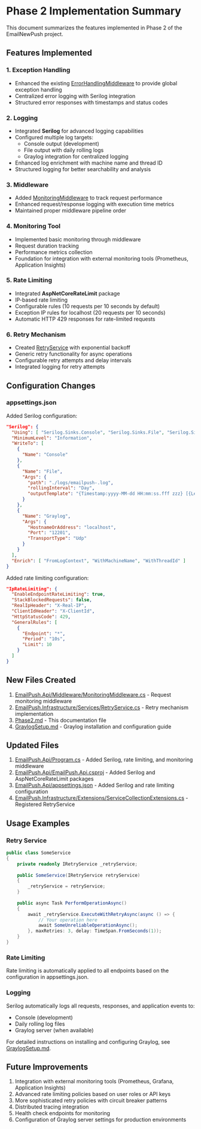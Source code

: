 # Phase 2 Implementation Summary

This document summarizes the features implemented in Phase 2 of the EmailNewPush project.

## Features Implemented

### 1. Exception Handling
- Enhanced the existing [ErrorHandlingMiddleware](file:///mnt/c/Users/Quicito/EmailNewPush/EmailPush.Api/Middleware/ErrorHandlingMiddleware.cs#L6-L52) to provide global exception handling
- Centralized error logging with Serilog integration
- Structured error responses with timestamps and status codes

### 2. Logging
- Integrated **Serilog** for advanced logging capabilities
- Configured multiple log targets:
  - Console output (development)
  - File output with daily rolling logs
  - Graylog integration for centralized logging
- Enhanced log enrichment with machine name and thread ID
- Structured logging for better searchability and analysis

### 3. Middleware
- Added [MonitoringMiddleware](file:///mnt/c/Users/Quicito/EmailNewPush/EmailPush.Api/Middleware/MonitoringMiddleware.cs#L5-L36) to track request performance
- Enhanced request/response logging with execution time metrics
- Maintained proper middleware pipeline order

### 4. Monitoring Tool
- Implemented basic monitoring through middleware
- Request duration tracking
- Performance metrics collection
- Foundation for integration with external monitoring tools (Prometheus, Application Insights)

### 5. Rate Limiting
- Integrated **AspNetCoreRateLimit** package
- IP-based rate limiting
- Configurable rules (10 requests per 10 seconds by default)
- Exception IP rules for localhost (20 requests per 10 seconds)
- Automatic HTTP 429 responses for rate-limited requests

### 6. Retry Mechanism
- Created [RetryService](file:///mnt/c/Users/Quicito/EmailNewPush/EmailPush.Infrastructure/Services/RetryService.cs#L7-L66) with exponential backoff
- Generic retry functionality for async operations
- Configurable retry attempts and delay intervals
- Integrated logging for retry attempts

## Configuration Changes

### appsettings.json
Added Serilog configuration:
```json
"Serilog": {
  "Using": [ "Serilog.Sinks.Console", "Serilog.Sinks.File", "Serilog.Sinks.Graylog" ],
  "MinimumLevel": "Information",
  "WriteTo": [
    {
      "Name": "Console"
    },
    {
      "Name": "File",
      "Args": {
        "path": "./logs/emailpush-.log",
        "rollingInterval": "Day",
        "outputTemplate": "{Timestamp:yyyy-MM-dd HH:mm:ss.fff zzz} [{Level:u3}] {Message:lj}{NewLine}{Exception}"
      }
    },
    {
      "Name": "Graylog",
      "Args": {
        "HostnameOrAddress": "localhost",
        "Port": "12201",
        "TransportType": "Udp"
      }
    }
  ],
  "Enrich": [ "FromLogContext", "WithMachineName", "WithThreadId" ]
}
```

Added rate limiting configuration:
```json
"IpRateLimiting": {
  "EnableEndpointRateLimiting": true,
  "StackBlockedRequests": false,
  "RealIpHeader": "X-Real-IP",
  "ClientIdHeader": "X-ClientId",
  "HttpStatusCode": 429,
  "GeneralRules": [
    {
      "Endpoint": "*",
      "Period": "10s",
      "Limit": 10
    }
  ]
}
```

## New Files Created

1. [EmailPush.Api/Middleware/MonitoringMiddleware.cs](file:///mnt/c/Users/Quicito/EmailNewPush/EmailPush.Api/Middleware/MonitoringMiddleware.cs) - Request monitoring middleware
2. [EmailPush.Infrastructure/Services/RetryService.cs](file:///mnt/c/Users/Quicito/EmailNewPush/EmailPush.Infrastructure/Services/RetryService.cs) - Retry mechanism implementation
3. [Phase2.md](file:///mnt/c/Users/Quicito/EmailNewPush/Phase2.md) - This documentation file
4. [GraylogSetup.md](file:///mnt/c/Users/Quicito/EmailNewPush/GraylogSetup.md) - Graylog installation and configuration guide

## Updated Files

1. [EmailPush.Api/Program.cs](file:///mnt/c/Users/Quicito/EmailNewPush/EmailPush.Api/Program.cs) - Added Serilog, rate limiting, and monitoring middleware
2. [EmailPush.Api/EmailPush.Api.csproj](file:///mnt/c/Users/Quicito/EmailNewPush/EmailPush.Api/EmailPush.Api.csproj) - Added Serilog and AspNetCoreRateLimit packages
3. [EmailPush.Api/appsettings.json](file:///mnt/c/Users/Quicito/EmailNewPush/EmailPush.Api/appsettings.json) - Added Serilog and rate limiting configuration
4. [EmailPush.Infrastructure/Extensions/ServiceCollectionExtensions.cs](file:///mnt/c/Users/Quicito/EmailNewPush/EmailPush.Infrastructure/Extensions/ServiceCollectionExtensions.cs) - Registered RetryService

## Usage Examples

### Retry Service
```csharp
public class SomeService
{
    private readonly IRetryService _retryService;
    
    public SomeService(IRetryService retryService)
    {
        _retryService = retryService;
    }
    
    public async Task PerformOperationAsync()
    {
        await _retryService.ExecuteWithRetryAsync(async () => {
            // Your operation here
            await SomeUnreliableOperationAsync();
        }, maxRetries: 3, delay: TimeSpan.FromSeconds(1));
    }
}
```

### Rate Limiting
Rate limiting is automatically applied to all endpoints based on the configuration in appsettings.json.

### Logging
Serilog automatically logs all requests, responses, and application events to:
- Console (development)
- Daily rolling log files
- Graylog server (when available)

For detailed instructions on installing and configuring Graylog, see [GraylogSetup.md](file:///mnt/c/Users/Quicito/EmailNewPush/GraylogSetup.md).

## Future Improvements

1. Integration with external monitoring tools (Prometheus, Grafana, Application Insights)
2. Advanced rate limiting policies based on user roles or API keys
3. More sophisticated retry policies with circuit breaker patterns
4. Distributed tracing integration
5. Health check endpoints for monitoring
6. Configuration of Graylog server settings for production environments